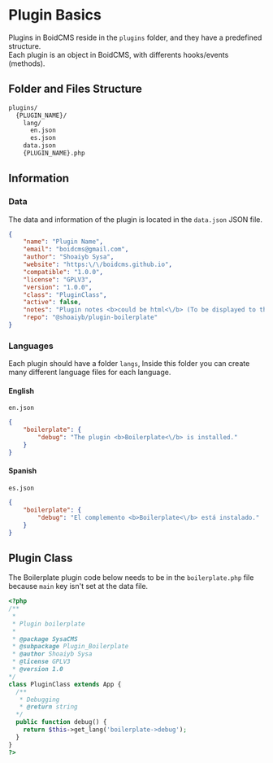 # Plugin Basics
Plugins in BoidCMS reside in the `plugins` folder, and they have a predefined structure.     
Each plugin is an object in BoidCMS, with differents hooks/events (methods).

## Folder and Files Structure

```txt
plugins/
  {PLUGIN_NAME}/
    lang/
      en.json
      es.json
    data.json
    {PLUGIN_NAME}.php
```

## Information

### Data
The data and information of the plugin is located in the `data.json` JSON file.

```json
{
    "name": "Plugin Name",
    "email": "boidcms@gmail.com",
    "author": "Shoaiyb Sysa",
    "website": "https:\/\/boidcms.github.io",
    "compatible": "1.0.0",
    "license": "GPLV3",
    "version": "1.0.0",
    "class": "PluginClass",
    "active": false,
    "notes": "Plugin notes <b>could be html<\/b> (To be displayed to the admin)",
    "repo": "@shoaiyb/plugin-boilerplate"
}
```

### Languages
Each plugin should have a folder `langs`, Inside this folder you can create many different language files for each language.

#### English
`en.json`
```json
{
    "boilerplate": {
        "debug": "The plugin <b>Boilerplate<\/b> is installed."
    }
}
```

#### Spanish
`es.json`
```json
{
    "boilerplate": {
        "debug": "El complemento <b>Boilerplate<\/b> está instalado."
    }
}
```

## Plugin Class
The Boilerplate plugin code below needs to be in the `boilerplate.php` file because `main` key isn't set at the data file.

```php
<?php
/**
 *
 * Plugin boilerplate
 *
 * @package SysaCMS
 * @subpackage Plugin_Boilerplate
 * @author Shoaiyb Sysa
 * @license GPLV3
 * @version 1.0
*/
class PluginClass extends App {
  /**
   * Debugging
   * @return string
  */
  public function debug() {
    return $this->get_lang('boilerplate->debug');
  }
}
?>
```
